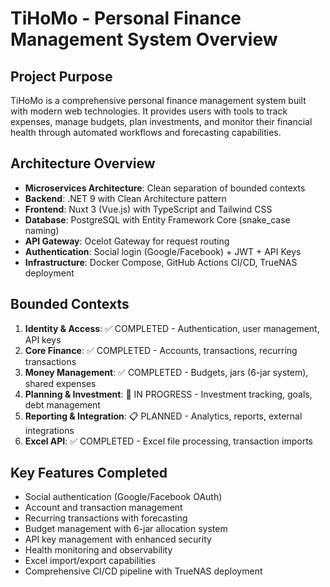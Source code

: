 # TiHoMo - Personal Finance Management System Overview

## Project Purpose
TiHoMo is a comprehensive personal finance management system built with modern web technologies. It provides users with tools to track expenses, manage budgets, plan investments, and monitor their financial health through automated workflows and forecasting capabilities.

## Architecture Overview
- **Microservices Architecture**: Clean separation of bounded contexts
- **Backend**: .NET 9 with Clean Architecture pattern
- **Frontend**: Nuxt 3 (Vue.js) with TypeScript and Tailwind CSS
- **Database**: PostgreSQL with Entity Framework Core (snake_case naming)
- **API Gateway**: Ocelot Gateway for request routing
- **Authentication**: Social login (Google/Facebook) + JWT + API Keys
- **Infrastructure**: Docker Compose, GitHub Actions CI/CD, TrueNAS deployment

## Bounded Contexts
1. **Identity & Access**: ✅ COMPLETED - Authentication, user management, API keys
2. **Core Finance**: ✅ COMPLETED - Accounts, transactions, recurring transactions
3. **Money Management**: ✅ COMPLETED - Budgets, jars (6-jar system), shared expenses
4. **Planning & Investment**: 🚧 IN PROGRESS - Investment tracking, goals, debt management
5. **Reporting & Integration**: 📋 PLANNED - Analytics, reports, external integrations
6. **Excel API**: ✅ COMPLETED - Excel file processing, transaction imports

## Key Features Completed
- Social authentication (Google/Facebook OAuth)
- Account and transaction management
- Recurring transactions with forecasting
- Budget management with 6-jar allocation system
- API key management with enhanced security
- Health monitoring and observability
- Excel import/export capabilities
- Comprehensive CI/CD pipeline with TrueNAS deployment